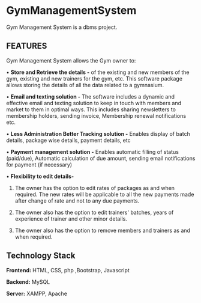# GymManagementSystem
Gym Management System is a dbms project.

## FEATURES
Gym Management System allows the Gym owner to:

• <b>Store and Retrieve the details -</b> of the existing and new members of the gym, existing and new trainers for the gym, etc. This software package allows storing the details of all the data related to a gymnasium.

• <b>Email and texting solution -</b> The software includes a dynamic and effective email and texting solution to keep in touch with members and market to them in optimal ways. This includes sharing newsletters to membership holders, sending invoice, Membership renewal notifications etc.

• <b>Less Administration Better Tracking solution -</b> Enables display of batch details, package wise details, payment details, etc

• <b>Payment management solution -</b> Enables automatic filling of status (paid/due), Automatic calculation of due amount, sending email notifications for payment (if necessary)

• <b>Flexibility to edit details-</b>
1. The owner has the option to edit rates of packages as and when required. The new rates will be applicable to all the new payments made after change of rate and not to any due payments.

2. The owner also has the option to edit trainers' batches, years of experience of trainer and other minor details.

3. The owner also has the option to remove members and trainers as and when required.

## Technology Stack
<b>Frontend:</b> HTML, CSS, php ,Bootstrap, Javascript 

<b>Backend:</b> MySQL 

<b>Server:</b> XAMPP, Apache
